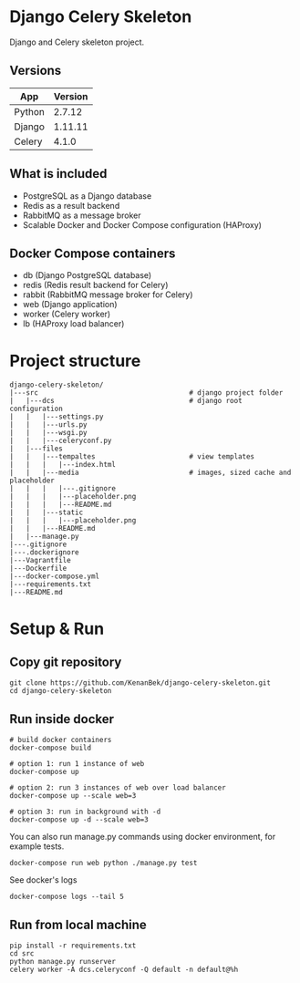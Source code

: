 # Django Celery Skeleton

Django and Celery skeleton project.

## Versions

App | Version
--- | ---
Python | 2.7.12
Django | 1.11.11
Celery | 4.1.0

## What is included

- PostgreSQL as a Django database
- Redis as a result backend
- RabbitMQ as a message broker
- Scalable Docker and Docker Compose configuration (HAProxy)

## Docker Compose containers

- db (Django PostgreSQL database)
- redis (Redis result backend for Celery)
- rabbit (RabbitMQ message broker for Celery)
- web (Django application)
- worker (Celery worker)
- lb (HAProxy load balancer)

# Project structure

    django-celery-skeleton/
    |---src                                     # django project folder
    |   |---dcs                                 # django root configuration
    |   |   |---settings.py
    |   |   |---urls.py
    |   |   |---wsgi.py
    |   |   |---celeryconf.py
    |   |---files
    |   |   |---tempaltes                       # view templates
    |   |   |   |---index.html
    |   |   |---media                           # images, sized cache and placeholder
    |   |   |   |---.gitignore
    |   |   |   |---placeholder.png
    |   |   |   |---README.md
    |   |   |---static
    |   |   |   |---placeholder.png
    |   |   |---README.md
    |   |---manage.py
    |---.gitignore
    |---.dockerignore
    |---Vagrantfile
    |---Dockerfile
    |---docker-compose.yml
    |---requirements.txt
    |---README.md

# Setup & Run

## Copy git repository

    git clone https://github.com/KenanBek/django-celery-skeleton.git
    cd django-celery-skeleton

## Run inside docker

    # build docker containers
    docker-compose build

    # option 1: run 1 instance of web
    docker-compose up

    # option 2: run 3 instances of web over load balancer
    docker-compose up --scale web=3
    
    # option 3: run in background with -d
    docker-compose up -d --scale web=3

You can also run manage.py commands using docker environment, for example tests.

    docker-compose run web python ./manage.py test

See docker's logs

    docker-compose logs --tail 5

## Run from local machine

    pip install -r requirements.txt
    cd src
    python manage.py runserver
    celery worker -A dcs.celeryconf -Q default -n default@%h
